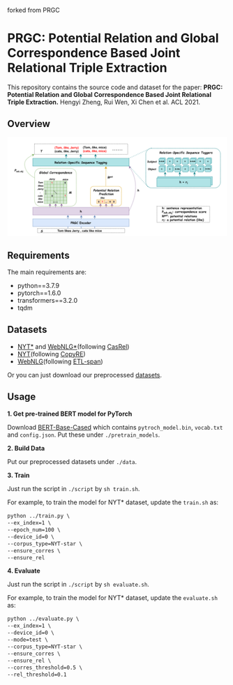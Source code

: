
forked from PRGC


# PRGC: Potential Relation and Global Correspondence Based Joint Relational Triple Extraction
This repository contains the source code and dataset for the paper: **PRGC: Potential Relation and Global Correspondence Based Joint Relational Triple Extraction.** Hengyi Zheng, Rui Wen, Xi Chen et al. ACL 2021.

## Overview

![image-20210622212609011](https://raw.githubusercontent.com/hy-struggle/img/master/markdown/20210622212609.png)

## Requirements

The main requirements are:

  - python==3.7.9
  - pytorch==1.6.0
  - transformers==3.2.0
  - tqdm

## Datasets

- [NYT*](https://github.com/weizhepei/CasRel/tree/master/data/NYT) and [WebNLG*](https://github.com/weizhepei/CasRel/tree/master/data/WebNLG)(following [CasRel](https://github.com/weizhepei/CasRel))
- [NYT](https://drive.google.com/file/d/1kAVwR051gjfKn3p6oKc7CzNT9g2Cjy6N/view)(following [CopyRE](https://github.com/xiangrongzeng/copy_re))
- [WebNLG](https://github.com/yubowen-ph/JointER/tree/master/dataset/WebNLG/data)(following [ETL-span](https://github.com/yubowen-ph/JointER))

Or you can just download our preprocessed [datasets](https://drive.google.com/file/d/1hpUedGxzpg6lyNemClfMCeTXeaBBQ1u7/view?usp=sharing).

## Usage

**1. Get pre-trained BERT model for PyTorch**

Download [BERT-Base-Cased](https://huggingface.co/bert-base-cased/tree/main) which contains `pytroch_model.bin`, `vocab.txt` and `config.json`. Put these under `./pretrain_models`.

**2. Build Data**

Put our preprocessed datasets under `./data`.

**3. Train**

Just run the script in `./script` by `sh train.sh`.

For example, to train the model for NYT* dataset, update the `train.sh` as:

```
python ../train.py \
--ex_index=1 \
--epoch_num=100 \
--device_id=0 \
--corpus_type=NYT-star \
--ensure_corres \
--ensure_rel
```

**4. Evaluate**

Just run the script in `./script` by `sh evaluate.sh`.

For example, to train the model for NYT* dataset, update the `evaluate.sh` as:

```
python ../evaluate.py \
--ex_index=1 \
--device_id=0 \
--mode=test \
--corpus_type=NYT-star \
--ensure_corres \
--ensure_rel \
--corres_threshold=0.5 \
--rel_threshold=0.1
```

